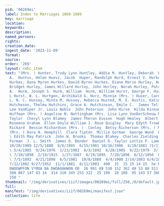 ```yaml
---
pid: '00269mi'
label: Index to Marriages 1869-1989
key: marriage
location: 
keywords: 
description: 
named_persons: 
rights: 
creation_date: 
ingest_date: '2023-11-09'
format: 
source: 
order: '269'
layout: cmhc_item
text: "(Mrs. ) Hunter, Trudy Lynn Huntley, Addie M. Huntley, Deborah  Hunter, Sarah
  A.  Huntus, Helen Huovi, Jacob  Huper, Randolph Hurd, Ernest V. Hurkes, Dana Myron
  Hurkes, Dana Myron Hurkes, David Byron Hurkes, Diane Marie Hurley, Annie Hurley,
  Bridget Hurley, James Willard Hurley, John Hurley, Norah Hurley, Patrick Hurm, J.
  A.  Hurm, Joseph S. Hurm, William  Hurm, William Hurst, George F. Hurst, Gordon
  L Hurst, W. L. Hurtgen, Archibald G. Hurz, Minnie (Mrs. ) Huser, Carol J. Hussey,
  L. N. C. Hussey, Minta M. Hussey, Rebecca Husted, M. E. Hustis, Katie Huston, Josephine
  Hutcheson, Thelma Hutchins, Grace A. Hutchinson, Emile C.  James Telfer  Jerauld
  Lee VanRiper Jr. Louis Noble  John Peterson  John Hirve  Hilda Kinnunen  Augusta
  Huffman (Mrs. ) Angeline N. Nottingham (Mrs. Lisa Lynn VanDerSchouw Nancy JoAnn
  Taylor  Cheryl Lynn Blamey  James Theron Eussen  Hugh Healey  Albert J. Steen  Eva
  Roseena Graham  Ellen Doyle William J. Rose Quigley  Mary Edyth Trowbridge Kate
  Rickard  Bessie Richardson (Mrs. )  Conley  Betsy Richerson (Mrs. ) Margaret Corser
  (Mrs. ) Dora N. Hemphill  Clara Tipton  Millie Gorman  George Wood  Edgar C. Gasdorf
  \ Edith May Patrick  John W. Brooks  Thomas Blakey  Charles Zielding William A.
  Forman  J. L. Smith  James D. Bender  Daniel D. Taylor Lottie P. Lamont  259  3/1/1889
  10/29/1989 12/5/1880  8/6/1985  6/15/1901 10/16/1906  4/10/1881 )5/17/1899  4/23/1981
  \ 5/4/1985  9/24/1976  1/23/1982  8/3/1892  6/28/1905  9/22/1979  3/12/1883  7/17/1889
  \ 7/10/1898  2/19/1915  1/27/1887  6/19/1895  7/20/1896  6/12/1894  8/22/1936 11/17/1880
  \ 7/5/1892  4/21/1898  6/5/1981  10/8/1888  4/4/1900 2/14/1883 6/4/1881 2/24/1888
  7/12/1882 9/27/1952  11/1/1881  8/11/1903  490  15  15 15 14 15  he PN DD  SN DO
  DWDOWPFON V*MOA NA DWOAOAHWON OD  26 991 89 530 152 362 49 53 88 511 541 192 261
  308 867 147 43 14  314 310 345 253 322  25 190  18 100  95 143 57 368 111 255 75
  250 "
thumbnail: "/img/derivatives/iiif/images/00269mi/full/250,/0/default.jpg"
full: 
manifest: "/img/derivatives/iiif/00269mi/manifest.json"
collection: life
---
```

